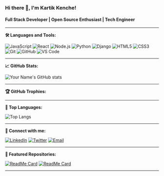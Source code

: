 
### Hi there 👋, I'm Kartik Kenche!
#### Full Stack Developer | Open Source Enthusiast | Tech Engineer 

---

**🛠️ Languages and Tools:**

![JavaScript](https://img.shields.io/badge/-JavaScript-333333?style=flat&logo=javascript)
![React](https://img.shields.io/badge/-React-333333?style=flat&logo=react)
![Node.js](https://img.shields.io/badge/-Node.js-333333?style=flat&logo=node.js)
![Python](https://img.shields.io/badge/-Python-333333?style=flat&logo=python)
![Django](https://img.shields.io/badge/-Django-333333?style=flat&logo=django)
![HTML5](https://img.shields.io/badge/-HTML5-333333?style=flat&logo=html5)
![CSS3](https://img.shields.io/badge/-CSS3-333333?style=flat&logo=css3)
![Git](https://img.shields.io/badge/-Git-333333?style=flat&logo=git)
![GitHub](https://img.shields.io/badge/-GitHub-333333?style=flat&logo=github)
![VS Code](https://img.shields.io/badge/-VS%20Code-333333?style=flat&logo=visual-studio-code)

---

**📈 GitHub Stats:**

![Your Name's GitHub stats](https://github-readme-stats.vercel.app/api?username=Kartik-Kenche&show_icons=true&theme=radical)

---

**🏆 GitHub Trophies:**

---

**🌟 Top Languages:**

![Top Langs](https://github-readme-stats.vercel.app/api/top-langs/?username=your-username&layout=compact&theme=radical)

---

**💬 Connect with me:**

[![LinkedIn](https://img.shields.io/badge/-LinkedIn-0077B5?style=flat&logo=linkedin)](https://www.linkedin.com/in/https://www.linkedin.com/in/kartik-kenche-2b48432b4/)
[![Twitter](https://img.shields.io/badge/-Twitter-1DA1F2?style=flat&logo=twitter)](https://twitter.com/https://x.com/itz_kartik_302/)
[![Email](https://img.shields.io/badge/-Email-D14836?style=flat&logo=gmail)](mailto:kartikkenche96@gmail.com)


---

**📂 Featured Repositories:**

[![ReadMe Card](https://github-readme-stats.vercel.app/api/pin/?username=your-username&repo=your-repo&theme=radical)](https://github.com/your-username/your-repo)
[![ReadMe Card](https://github-readme-stats.vercel.app/api/pin/?username=your-username&repo=another-repo&theme=radical)](https://github.com/your-username/another-repo)

---

